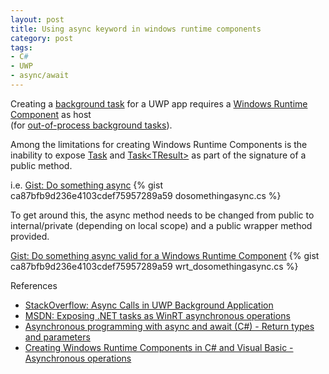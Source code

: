 ```yaml
---
layout: post
title: Using async keyword in windows runtime components
category: post
tags:
- C#
- UWP
- async/await
---
```

Creating a [background task](https://docs.microsoft.com/en-us/windows/uwp/launch-resume/support-your-app-with-background-tasks) for a UWP app requires a [Windows Runtime Component](https://docs.microsoft.com/en-us/windows/uwp/winrt-components/) as host 
<br>(for [out-of-process background tasks](https://docs.microsoft.com/en-us/windows/uwp/launch-resume/create-and-register-a-background-task)).

Among the limitations for creating Windows Runtime Components is the inability to expose [Task](https://docs.microsoft.com/en-us/dotnet/api/system.threading.tasks.task) and [Task&lt;TResult&gt;](https://docs.microsoft.com/en-us/dotnet/api/system.threading.tasks.task-1) as part of the signature of a public method.

i.e.
<noscript>
  <a href="https://gist.github.com/idiotandrobot/ca87bfb9d236e4103cdef75957289a59#file-dosomethingasync-cs">Gist: Do something async</a>
</noscript>
{% gist ca87bfb9d236e4103cdef75957289a59 dosomethingasync.cs %}

To get around this, the async method needs to be changed from public to internal/private (depending on local scope) and a public wrapper method provided.

<noscript>
  <a href="https://gist.github.com/idiotandrobot/ca87bfb9d236e4103cdef75957289a59#file-wrt_dosomethingasync-cs">Gist: Do something async valid for a Windows Runtime Component</a>
</noscript>
{% gist ca87bfb9d236e4103cdef75957289a59 wrt_dosomethingasync.cs %}

References

- [StackOverflow: Async Calls in UWP Background Application](https://stackoverflow.com/questions/45881751/async-calls-in-uwp-background-application)
- [MSDN: Exposing .NET tasks as WinRT asynchronous operations](https://blogs.msdn.microsoft.com/windowsappdev/2012/06/14/exposing-net-tasks-as-winrt-asynchronous-operations/)
- [Asynchronous programming with async and await (C#) - Return types and parameters](https://docs.microsoft.com/en-us/dotnet/csharp/programming-guide/concepts/async/#BKMK_ReturnTypesandParameters)
- [Creating Windows Runtime Components in C# and Visual Basic - Asynchronous operations](https://docs.microsoft.com/en-us/windows/uwp/winrt-components/creating-windows-runtime-components-in-csharp-and-visual-basic#asynchronous-operations)
